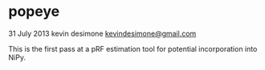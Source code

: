 popeye
============

31 July 2013
kevin desimone
kevindesimone@gmail.com

This is the first pass at a pRF estimation tool for potential incorporation into NiPy.
